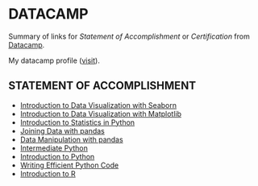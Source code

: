 # DATACAMP
Summary of links for *Statement of Accomplishment* or *Certification* from [Datacamp](https://www.datacamp.com/).

My datacamp profile ([visit](https://app.datacamp.com/profile/nitrataripin)).

## STATEMENT OF ACCOMPLISHMENT
- [Introduction to Data Visualization with Seaborn](https://www.datacamp.com/statement-of-accomplishment/course/d3bade4e72d7e75a9d974026b4c482b7d3037e79)
- [Introduction to Data Visualization with Matplotlib](https://www.datacamp.com/statement-of-accomplishment/course/f6bd7e85f1cf82a552d05c41903ccefd50499c95)
- [Introduction to Statistics in Python](https://www.datacamp.com/statement-of-accomplishment/course/8360f8da9da34e8f8790333f398e744bd89f6f84)
- [Joining Data with pandas](https://www.datacamp.com/statement-of-accomplishment/course/5fe03b09dd9e828f08ed9d85be9a80ff4e2d8c01)
- [Data Manipulation with pandas](https://www.datacamp.com/statement-of-accomplishment/course/ba2c2c5650aea2cd5c5d967cb4ac0ecd1472ad2b)
- [Intermediate Python](https://www.datacamp.com/statement-of-accomplishment/course/28413170c44157aba933db4e063da12c76073b33)
- [Introduction to Python](https://www.datacamp.com/statement-of-accomplishment/course/50b44a5e2a6564f2921fa3f5d9ca3eda82bd79d4)
- [Writing Efficient Python Code](https://www.datacamp.com/statement-of-accomplishment/course/853044b85f67cba0bdfe0eceec55e947ad03ddc1)
- [Introduction to R](https://www.datacamp.com/statement-of-accomplishment/course/8ef8c91a58a50ce67e12f1e0df3f52a67dbb30c1)
